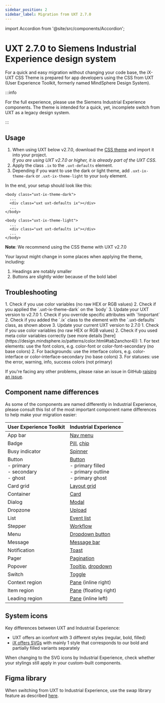 ```yaml
---
sidebar_position: 2
sidebar_label: Migration from UXT 2.7.0
---
```


import Accordion from '@site/src/components/Accordion';

# UXT 2.7.0 to Siemens Industrial Experience design system

For a quick and easy migration without changing your code base, the iX-UXT CSS Theme is prepared for app developers using the CSS from UXT (User Experience Toolkit, formerly named MindSphere Design System).

:::info

For the full experience, please use the Siemens Industrial Experience components. The theme is intended for a quick, yet, incomplete switch from UXT as a legacy design system.

:::

## Usage

1. When using UXT below v2.7.0, download the [CSS theme](/uxt/uxt-ix-css.css) and import it into your project.  
   _If you are using UXT v2.7.0 or higher, it is already part of the UXT CSS._
2. Apply the class `.ix` to the `.uxt-defaults` element.
3. Depending if you want to use the dark or light theme, add `.uxt-ix-theme-dark` or `.uxt-ix-theme-light` to your `body` element.

In the end, your setup should look like this:

```
<body class="uxt-ix-theme-dark">
  ...
  <div class="uxt uxt-defaults ix"></div>
  ...
</body>
```

```
<body class="uxt-ix-theme-light">
  ...
  <div class="uxt uxt-defaults ix"></div>
  ...
</body>
```

**Note**: We recommend using the CSS theme with UXT v2.7.0

Your layout might change in some places when applying the theme, including:

1. Headings are notably smaller
2. Buttons are slightly wider because of the bold label

## Troubleshooting

<Accordion title="I don’t see the right colors." id="colors">
1. Check if you use color variables (no raw HEX or RGB values)
2. Check if you applied the `.uxt-ix-theme-dark` on the `body`
3. Update your UXT version to v2.7.0
</Accordion>

<Accordion title="My custom component doesn’t look right." id="custom-comoponents">
1. Check if you override specific attributes with `!important`
2. Check if you added the `.ix` class to the element with the `.uxt-defaults` class, as shown above
3. Update your current UXT version to 2.7.0
</Accordion>

<Accordion title="The colors don’t look right in both themes." id="colors-dark" showBorderBottom>
1. Check if you use color variables (no raw HEX or RGB values)
2. Check if you used meta color variables correctly (see more details [here](https://design.mindsphere.io/patterns/color.html#tab2anchor4)):
	1. For text elements: use the font colors, e.g. color-font or color-font-secondary (no base colors)
	2. For backgrounds: use the interface colors, e.g. color-interface or color-interface-secondary (no base colors)
	3. For statuses: use the error, warning, info, success colors (not primary)
</Accordion>

If you're facing any other problems, please raise an issue in GitHub [raising an issue](https://github.com/siemens/ix/issues).

## Component name differences

As some of the components are named differently in Industrial Experience, please consult this list of the most important component name differences to help make your migration easier:

| **User Experience Toolkit**                      | **Industrial Experience**                                             |
| ------------------------------------------------ | --------------------------------------------------------------------- |
| App bar                                          | [Nav menu](../controls/application-frame/application-menu.md)         |
| Badge                                            | [Pill](../controls/pill.md), [chip](../controls/chip.md)                                                            |
| Busy indicator                                   | [Spinner](../controls/spinner.md)                                                               |
| Button<br/>- primary<br/>- secondary<br/>- ghost | [Button](../controls/buttons/button.md)<br/>- primary filled<br/>- primary outline<br/>- primary ghost |
| Card grid                                        | [Layout grid](../controls/layout-grid.md)                                                           |
| Container                                        | [Card](../controls/card.md)                                                                  |
| Dialog                                           | [Modal](../controls/modal.md)                                                                 |
| Dropzone                                         | [Upload](../controls/upload.md)                                                                |
| List                                             | [Event list](../controls/event-list.md)                                                            |
| Stepper                                          | [Workflow](../controls/workflow.md)                                                              |
| Menu                                             | [Dropdown button](../controls/buttons/dropdown-button.md)                                                       |
| Message                                          | [Message bar](../controls/message-bar.md)                                                           |
| Notification                                     | [Toast](../controls/toast.md)                                                                 |
| Pager                                            | [Pagination](../controls/pagination.md)                                                            |
| Popover                                          | [Tooltip](../controls/tooltip.md), [dropdown](../controls/dropdown.md)                                                     |
| Switch                                           | [Toggle](../controls/toggle.md)                                                                |
| Context region                                   | [Pane](../controls/pane.md) (inline right)                                                   |
| Item region                                      | [Pane](../controls/pane.md) (floating right)                                                 |
| Leading region                                   | [Pane](../controls/pane.md) (inline left)                                                    |

## System icons

Key differences between UXT and Industrial Experience:

- UXT offers an iconfont with 3 different styles (regular, bold, filled)
- [iX offers SVGs](https://ix.siemens.io/docs/icon-library/icons) with mainly 1 style that corresponds to our bold and partially filled variants separately

When changing to the SVG icons by Industrial Experience, check whether your stylings still apply in your custom-built components.

## Figma library

When switching from UXT to Industrial Experience, use the swap library feature as described [here](https://help.figma.com/hc/en-us/articles/4404856784663-Swap-style-and-component-libraries).
